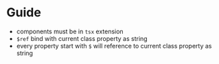 # Guide
- components must be in `tsx` extension
- `$ref` bind with current class property as string
- every property start with `$` will reference to current class property as string
